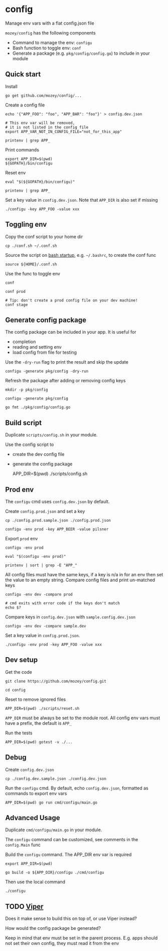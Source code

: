 # config

Manage env vars with a flat config.json file

`mozey/config` has the following components
- Command to manage the env: `configu`
- Bash function to toggle env: `conf`
- Generate a package (e.g. `pkg/config/config.go`) to include in your module


## Quick start

Install

    go get github.com/mozey/config/...
    
Create a config file
    
    echo '{"APP_FOO": "foo", "APP_BAR": "foo"}' > config.dev.json

    # This env var will be removed,
    # it is not listed in the config file 
    export APP_VAR_NOT_IN_CONFIG_FILE="not_for_this_app"
    
    printenv | grep APP_
    
Print commands

    export APP_DIR=$(pwd)
    ${GOPATH}/bin/configu
    
Reset env

    eval "$(${GOPATH}/bin/configu)"

    printenv | grep APP_
    
Set a key value in `config.dev.json`.
Note that `APP_DIR` is also set if missing

    ./configu -key APP_FOO -value xxx
    
    
## Toggling env

Copy the conf script to your home dir

    cp ./conf.sh ~/.conf.sh

Source the script on [bash startup](https://www.gnu.org/software/bash/manual/html_node/Bash-Startup-Files.html),
e.g. `~/.bashrc`, to create the conf func

    source ${HOME}/.conf.sh
    
Use the func to toggle env

    conf 
    
    conf prod
    
    # Tip: don't create a prod config file on your dev machine! 
    conf stage
    
    
## Generate config package

The config package can be included in your app. It is useful for 
- completion
- reading and setting env
- load config from file for testing

Use the `-dry-run` flag to print the result and skip the update

    configu -generate pkg/config -dry-run
    
Refresh the package after adding or removing config keys

    mkdir -p pkg/config
    
    configu -generate pkg/config
    
    go fmt ./pkg/config/config.go

    
## Build script

Duplicate `scripts/config.sh` in your module.

Use the config script to
- create the dev config file
- generate the config package
    

    APP_DIR=$(pwd) ./scripts/config.sh


## Prod env

The `configu` cmd uses `config.dev.json` by default.

Create `config.prod.json` and set a key

    cp ./config.prod.sample.json ./config.prod.json
    
    configu -env prod -key APP_BEER -value pilsner
    
Export `prod` env

    configu -env prod
    
    eval "$(configu -env prod)"
    
    printenv | sort | grep -E "APP_"
    
All config files must have the same keys,
if a key is n/a in for an env then set the value to an empty string.
Compare config files and print un-matched keys

    configu -env dev -compare prod
    
    # cmd exits with error code if the keys don't match
    echo $?
    
Compare keys in `config.dev.json` with `sample.config.dev.json`

    configu -env dev -compare sample.dev
    
Set a key value in `config.prod.json`.

    ./configu -env prod -key APP_FOO -value xxx
    

## Dev setup

Get the code 

    git clone https://github.com/mozey/config.git
    
    cd config
    
Reset to remove ignored files

    APP_DIR=$(pwd) ./scripts/reset.sh
    
`APP_DIR` must be always be set to the module root. 
All config env vars must have a prefix, the default is `APP_`

Run the tests

    APP_DIR=$(pwd) gotest -v ./...

    
## Debug    

Create `config.dev.json`
                        
    cp ./config.dev.sample.json ./config.dev.json
    
Run the `configu` cmd.
By default, echo `config.dev.json`,
formatted as commands to export env vars

    APP_DIR=$(pwd) go run cmd/configu/main.go
    
    
## Advanced Usage

Duplicate `cmd/configu/main.go` in your module.

The `configu` command can be customized,
see comments in the `config.Main` func

Build the `configu` command.
The APP_DIR env var is required

    export APP_DIR=$(pwd) 
    
    go build -o ${APP_DIR}/configu ./cmd/configu
    
Then use the local command

    ./configu 


## TODO [Viper](https://github.com/spf13/viper) 

Does it make sense to build this on top of, or use Viper instead?

How would the config package be generated?

Keep in mind that env must be set in the parent process.
E.g. apps should not set their own config, they must read it from the env 



